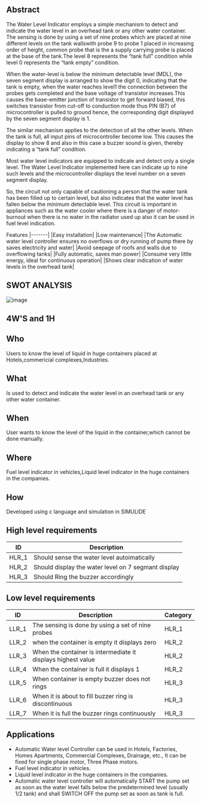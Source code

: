 ## Abstract
The Water Level Indicator employs a simple mechanism to detect and indicate the water level in an overhead tank or any other water container.
The sensing is done by using a set of nine probes which are placed at nine different levels on the tank wallswith probe 9 to probe 1 placed in increasing order of height,
common probe that is the a supply carrying probe is placed at the base of the tank.The level 8 represents the “tank full” condition while level 0 represents the “tank empty” condition.

When the water-level is below the minimum detectable level (MDL), the seven segment display is arranged to show the digit 0, indicating that the tank is empty, when the water reaches level1
the connection between the probes gets completed and the base voltage of transistor increases.This causes the base-emitter junction of transistor to get forward biased, this switches transistor from cut-off to conduction mode thus PIN (B7) of microcontroller is pulled to ground hence, the corresponding digit displayed by the seven segment display is 1.

The similar mechanism applies to the detection of all the other levels. When the tank is full, all input pins of microcontroller become low. This causes the display to show 8 and also in this case a buzzer sound is given, thereby indicating a “tank full” condition.

Most water level indicators are equipped to indicate and detect only a single level. The Water Level Indicator implemented here can indicate up to nine such levels and the microcontroller displays the level number on a seven segment display.

So, the circuit not only capable of cautioning a person that the water tank has been filled up to certain level, but also indicates that the water level has fallen below the minimum detectable level. This circuit is important in appliances such as the water cooler where there is a danger of motor-burnout when there is no water in the radiator used up also it can be used in fuel level indication.








Features
|-------|
|Easy installation|
|Low maintenance|
|The Automatic water level controller ensures no overflows or dry running of pump there by saves electricity and water|
|Avoid seepage of roofs and walls due to overflowing tanks|
|Fully automatic, saves man power|
|Consume very little energy, ideal for continuous operation|
|Shows clear indication of water levels in the overhead tank|

## SWOT ANALYSIS

![image](https://user-images.githubusercontent.com/46954351/155833495-0b6002f8-f614-4d76-b291-3c701538b393.png)



## 4W'S  and 1H

## Who
Users to know the level of liquid in huge containers placed at Hotels,commericial complexes,Industries.

## What
Is used to detect and indicate the water level in an overhead tank or any other water container.

## When
User wants to know the  level of the liquid in the container,which cannot be done manually.

## Where
Fuel level indicator in vehicles,Liquid level indicator in the huge containers in the companies.
 
 ## How
 
 Developed using c language and simulation in SIMULIDE


## High level requirements

|ID|Description|
|--|----------------------|
|HLR_1|Should sense the water level autoimatically|
|HLR_2|Should display the water level on 7 segmant display|
|HLR_3|Should Ring the buzzer accordingly|

## Low level requirements
|ID|Description|Category|
|--|------------|---------|
|LLR_1|The sensing is done by using a set of nine probes|HLR_1|
|LLR_2|when the container is empty it displays zero|HLR_2|
|LLR_3|When the container is intermediate it displays highest value|HLR_2|
|LLR_4|When the container is full it displays 1|HLR_2|
|LLR_5|When container is empty buzzer does not rings|HLR_3|
|LLR_6|When it is about to fill buzzer ring is discontinuous|HLR_3|
|LLR_7|When it is full the buzzer rings continuously|HLR_3|


## Applications

* Automatic Water level Controller can be used in Hotels, Factories, Homes Apartments, Commercial Complexes, Drainage, etc., It can be fixed for single phase motor, Three Phase motors.
* Fuel level indicator in vehicles.
* Liquid level indicator in the huge containers in the companies.
* Automatic water level controller will automatically START the pump set as soon as the water level falls below the predetermined level (usually 1/2 tank) and shall SWITCH OFF the pump set as soon as tank is full.

